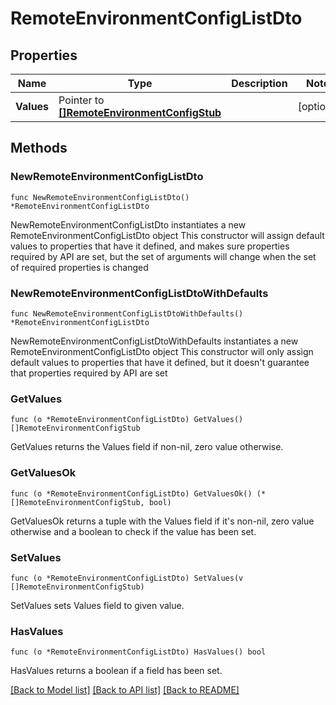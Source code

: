 # RemoteEnvironmentConfigListDto

## Properties

Name | Type | Description | Notes
------------ | ------------- | ------------- | -------------
**Values** | Pointer to [**[]RemoteEnvironmentConfigStub**](RemoteEnvironmentConfigStub.md) |  | [optional] 

## Methods

### NewRemoteEnvironmentConfigListDto

`func NewRemoteEnvironmentConfigListDto() *RemoteEnvironmentConfigListDto`

NewRemoteEnvironmentConfigListDto instantiates a new RemoteEnvironmentConfigListDto object
This constructor will assign default values to properties that have it defined,
and makes sure properties required by API are set, but the set of arguments
will change when the set of required properties is changed

### NewRemoteEnvironmentConfigListDtoWithDefaults

`func NewRemoteEnvironmentConfigListDtoWithDefaults() *RemoteEnvironmentConfigListDto`

NewRemoteEnvironmentConfigListDtoWithDefaults instantiates a new RemoteEnvironmentConfigListDto object
This constructor will only assign default values to properties that have it defined,
but it doesn't guarantee that properties required by API are set

### GetValues

`func (o *RemoteEnvironmentConfigListDto) GetValues() []RemoteEnvironmentConfigStub`

GetValues returns the Values field if non-nil, zero value otherwise.

### GetValuesOk

`func (o *RemoteEnvironmentConfigListDto) GetValuesOk() (*[]RemoteEnvironmentConfigStub, bool)`

GetValuesOk returns a tuple with the Values field if it's non-nil, zero value otherwise
and a boolean to check if the value has been set.

### SetValues

`func (o *RemoteEnvironmentConfigListDto) SetValues(v []RemoteEnvironmentConfigStub)`

SetValues sets Values field to given value.

### HasValues

`func (o *RemoteEnvironmentConfigListDto) HasValues() bool`

HasValues returns a boolean if a field has been set.


[[Back to Model list]](../README.md#documentation-for-models) [[Back to API list]](../README.md#documentation-for-api-endpoints) [[Back to README]](../README.md)


